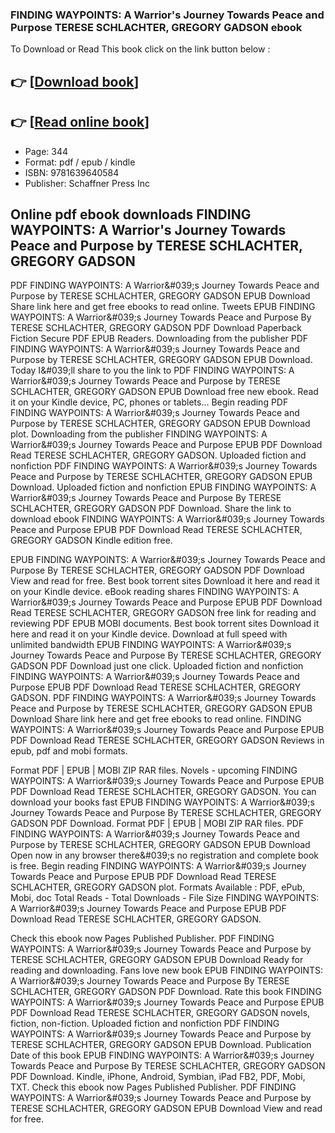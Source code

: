 ### FINDING WAYPOINTS: A Warrior's Journey Towards Peace and Purpose TERESE SCHLACHTER, GREGORY GADSON ebook

To Download or Read This book click on the link button below :

## 👉  [**[Download book](http://get-pdfs.com/download.php?group=book&from=github.com&id=721493&lnk=1081 "Download book")**]

## 👉  [**[Read online book](http://get-pdfs.com/download.php?group=book&from=github.com&id=721493&lnk=1081 "Read online book")**]


* Page: 344
* Format: pdf / epub / kindle
* ISBN: 9781639640584
* Publisher: Schaffner Press Inc



## Online pdf ebook downloads FINDING WAYPOINTS: A Warrior's Journey Towards Peace and Purpose by TERESE SCHLACHTER, GREGORY GADSON


PDF FINDING WAYPOINTS: A Warrior&amp;#039;s Journey Towards Peace and Purpose by TERESE SCHLACHTER, GREGORY GADSON EPUB Download Share link here and get free ebooks to read online. Tweets EPUB FINDING WAYPOINTS: A Warrior&amp;#039;s Journey Towards Peace and Purpose By TERESE SCHLACHTER, GREGORY GADSON PDF Download Paperback Fiction Secure PDF EPUB Readers. Downloading from the publisher PDF FINDING WAYPOINTS: A Warrior&amp;#039;s Journey Towards Peace and Purpose by TERESE SCHLACHTER, GREGORY GADSON EPUB Download. Today I&amp;#039;ll share to you the link to PDF FINDING WAYPOINTS: A Warrior&amp;#039;s Journey Towards Peace and Purpose by TERESE SCHLACHTER, GREGORY GADSON EPUB Download free new ebook. Read it on your Kindle device, PC, phones or tablets... Begin reading PDF FINDING WAYPOINTS: A Warrior&amp;#039;s Journey Towards Peace and Purpose by TERESE SCHLACHTER, GREGORY GADSON EPUB Download plot. Downloading from the publisher FINDING WAYPOINTS: A Warrior&amp;#039;s Journey Towards Peace and Purpose EPUB PDF Download Read TERESE SCHLACHTER, GREGORY GADSON. Uploaded fiction and nonfiction PDF FINDING WAYPOINTS: A Warrior&amp;#039;s Journey Towards Peace and Purpose by TERESE SCHLACHTER, GREGORY GADSON EPUB Download. Uploaded fiction and nonfiction EPUB FINDING WAYPOINTS: A Warrior&amp;#039;s Journey Towards Peace and Purpose By TERESE SCHLACHTER, GREGORY GADSON PDF Download. Share the link to download ebook FINDING WAYPOINTS: A Warrior&amp;#039;s Journey Towards Peace and Purpose EPUB PDF Download Read TERESE SCHLACHTER, GREGORY GADSON Kindle edition free.

EPUB FINDING WAYPOINTS: A Warrior&amp;#039;s Journey Towards Peace and Purpose By TERESE SCHLACHTER, GREGORY GADSON PDF Download View and read for free. Best book torrent sites Download it here and read it on your Kindle device. eBook reading shares FINDING WAYPOINTS: A Warrior&amp;#039;s Journey Towards Peace and Purpose EPUB PDF Download Read TERESE SCHLACHTER, GREGORY GADSON free link for reading and reviewing PDF EPUB MOBI documents. Best book torrent sites Download it here and read it on your Kindle device. Download at full speed with unlimited bandwidth EPUB FINDING WAYPOINTS: A Warrior&amp;#039;s Journey Towards Peace and Purpose By TERESE SCHLACHTER, GREGORY GADSON PDF Download just one click. Uploaded fiction and nonfiction FINDING WAYPOINTS: A Warrior&amp;#039;s Journey Towards Peace and Purpose EPUB PDF Download Read TERESE SCHLACHTER, GREGORY GADSON. PDF FINDING WAYPOINTS: A Warrior&amp;#039;s Journey Towards Peace and Purpose by TERESE SCHLACHTER, GREGORY GADSON EPUB Download Share link here and get free ebooks to read online. FINDING WAYPOINTS: A Warrior&amp;#039;s Journey Towards Peace and Purpose EPUB PDF Download Read TERESE SCHLACHTER, GREGORY GADSON Reviews in epub, pdf and mobi formats.

Format PDF | EPUB | MOBI ZIP RAR files. Novels - upcoming FINDING WAYPOINTS: A Warrior&amp;#039;s Journey Towards Peace and Purpose EPUB PDF Download Read TERESE SCHLACHTER, GREGORY GADSON. You can download your books fast EPUB FINDING WAYPOINTS: A Warrior&amp;#039;s Journey Towards Peace and Purpose By TERESE SCHLACHTER, GREGORY GADSON PDF Download. Format PDF | EPUB | MOBI ZIP RAR files. PDF FINDING WAYPOINTS: A Warrior&amp;#039;s Journey Towards Peace and Purpose by TERESE SCHLACHTER, GREGORY GADSON EPUB Download Open now in any browser there&amp;#039;s no registration and complete book is free. Begin reading FINDING WAYPOINTS: A Warrior&amp;#039;s Journey Towards Peace and Purpose EPUB PDF Download Read TERESE SCHLACHTER, GREGORY GADSON plot. Formats Available : PDF, ePub, Mobi, doc Total Reads - Total Downloads - File Size FINDING WAYPOINTS: A Warrior&amp;#039;s Journey Towards Peace and Purpose EPUB PDF Download Read TERESE SCHLACHTER, GREGORY GADSON.

Check this ebook now Pages Published Publisher. PDF FINDING WAYPOINTS: A Warrior&amp;#039;s Journey Towards Peace and Purpose by TERESE SCHLACHTER, GREGORY GADSON EPUB Download Ready for reading and downloading. Fans love new book EPUB FINDING WAYPOINTS: A Warrior&amp;#039;s Journey Towards Peace and Purpose By TERESE SCHLACHTER, GREGORY GADSON PDF Download. Rate this book FINDING WAYPOINTS: A Warrior&amp;#039;s Journey Towards Peace and Purpose EPUB PDF Download Read TERESE SCHLACHTER, GREGORY GADSON novels, fiction, non-fiction. Uploaded fiction and nonfiction PDF FINDING WAYPOINTS: A Warrior&amp;#039;s Journey Towards Peace and Purpose by TERESE SCHLACHTER, GREGORY GADSON EPUB Download. Publication Date of this book EPUB FINDING WAYPOINTS: A Warrior&amp;#039;s Journey Towards Peace and Purpose By TERESE SCHLACHTER, GREGORY GADSON PDF Download. Kindle, iPhone, Android, Symbian, iPad FB2, PDF, Mobi, TXT. Check this ebook now Pages Published Publisher. PDF FINDING WAYPOINTS: A Warrior&amp;#039;s Journey Towards Peace and Purpose by TERESE SCHLACHTER, GREGORY GADSON EPUB Download View and read for free.





